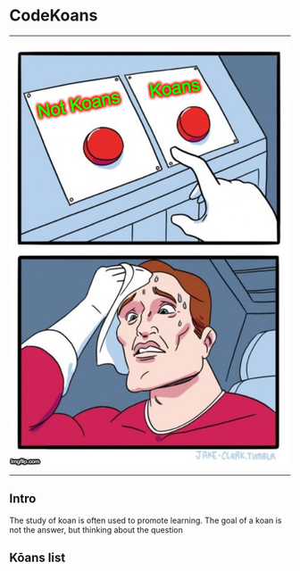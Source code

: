 # CodeKoans

________________________________

![alt text](koansornotkoans.jpg "kōans")
________________________________

## Intro

The study of koan is often used to promote learning.
The goal of a koan is not the answer, but thinking about the question

## Kōans list
